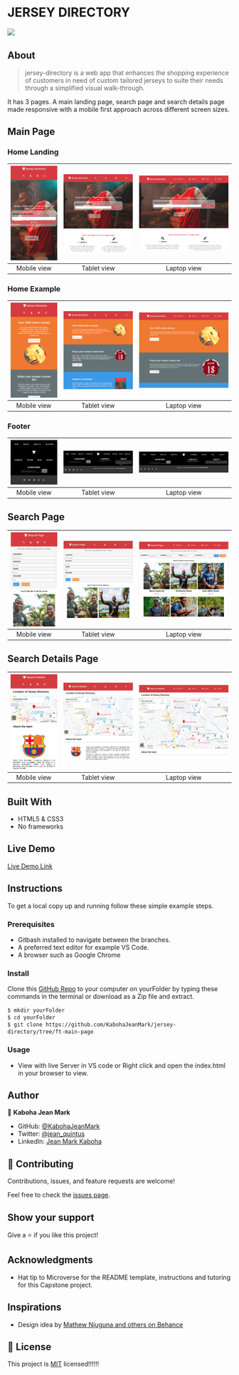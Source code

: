 # JERSEY DIRECTORY
![](https://img.shields.io/badge/Microverse-blueviolet)

## About
> jersey-directory is a web app that enhances the shopping experience of customers in need of custom tailored jerseys to suite their needs through a simplified visual walk-through.

It has 3 pages. A main landing page, search page and search details page made responsive with a mobile first approach across different screen sizes.

## Main Page 
### Home Landing
| ![screenshot](assets/new-mobile-landing.png) |![screenshot](assets/new-tablet-landing.png) | ![screenshot](assets/new-laptop-landing.png) | 
|:---:|:---:|:---:|
| Mobile view | Tablet view | Laptop view |

### Home Example
| ![screenshot](assets/example-mobile.png) |![screenshot](assets/new-example-tablet.png) | ![screenshot](assets/new-example-laptop.png) | 
|:---:|:---:|:---:|
| Mobile view | Tablet view | Laptop view |

### Footer
| ![screenshot](assets/new-mobile-footer.png) |![screenshot](assets/footer-tablet.png) | ![screenshot](assets/footer-laptop.png) | 
|:---:|:---:|:---:|
| Mobile view | Tablet view | Laptop view |

## Search Page
| ![screenshot](assets/new-mobile-search.png) |![screenshot](assets/new-tablet-search.png) | ![screenshot](assets/new-laptop-search.png) | 
|:---:|:---:|:---:|
| Mobile view | Tablet view | Laptop view |

## Search Details Page
| ![screenshot](assets/new-search-details-mobile.png) |![screenshot](assets/new-search-details-tablet.png) | ![screenshot](assets/new-search-details-laptop.png) | 
|:---:|:---:|:---:|
| Mobile view | Tablet view | Laptop view |

## Built With

- HTML5 & CSS3
- No frameworks

## Live Demo

[Live Demo Link](https://kabohajeanmark.github.io/jersey-directory/)

## Instructions
To get a local copy up and running follow these simple example steps.

### Prerequisites
- Gitbash installed to navigate between the branches.
- A preferred text editor for example VS Code.
- A browser such as Google Chrome

### Install
Clone this [GitHub Repo](https://github.com/KabohaJeanMark/jersey-directory/tree/ft-main-page) to your computer on yourFolder by typing these commands in the terminal or download as a Zip file and extract.
```
$ mkdir yourFolder
$ cd yourFolder
$ git clone https://github.com/KabohaJeanMark/jersey-directory/tree/ft-main-page
```

### Usage
- View with live Server in VS code or Right click and open the index.html in your browser to view.

## Author

👤 **Kaboha Jean Mark**

- GitHub: [@KabohaJeanMark](https://github.com/KabohaJeanMark)
- Twitter: [@jean_quintus](https://twitter.com/jean_quintus)
- LinkedIn: [Jean Mark Kaboha](https://www.linkedin.com/in/jean-mark-kaboha-software-engineer/)


## 🤝 Contributing

Contributions, issues, and feature requests are welcome!

Feel free to check the [issues page](https://github.com/KabohaJeanMark/jersey-directory/issues).

## Show your support

Give a ⭐️ if you like this project!

## Acknowledgments

- Hat tip to Microverse for the README template, instructions and tutoring for this Capstone project.

## Inspirations
- Design idea by [Mathew Njuguna and others on Behance](https://www.behance.net/mathewnjuguna)

## 📝 License

This project is [MIT](./LICENSE) licensed!!!!!!